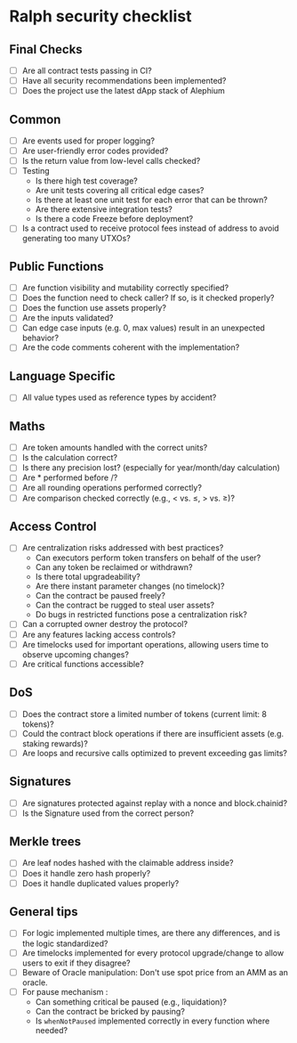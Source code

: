# Ralph security checklist

## Final Checks
- [ ] Are all contract tests passing in CI?
- [ ] Have all security recommendations been implemented?
- [ ] Does the project use the latest dApp stack of Alephium

## Common
- [ ] Are events used for proper logging?
- [ ] Are user-friendly error codes provided?
- [ ] Is the return value from low-level calls checked?
- [ ] Testing
  * Is there high test coverage?
  * Are unit tests covering all critical edge cases?
  * Is there at least one unit test for each error that can be thrown?
  * Are there extensive integration tests?
  * Is there a code Freeze before deployment?
- [ ] Is a contract used to receive protocol fees instead of address to avoid generating too many UTXOs?

## Public Functions
- [ ] Are function visibility and mutability correctly specified?
- [ ] Does the function need to check caller? If so, is it checked properly?
- [ ] Does the function use assets properly?
- [ ] Are the inputs validated?
- [ ] Can edge case inputs (e.g. 0, max values) result in an unexpected behavior?
- [ ] Are the code comments coherent with the implementation?

## Language Specific
- [ ] All value types used as reference types by accident?

## Maths

- [ ] Are token amounts handled with the correct units?
- [ ] Is the calculation correct?
- [ ] Is there any precision lost? (especially for year/month/day calculation)
- [ ] Are * performed before /?
- [ ] Are all rounding operations performed correctly?
- [ ] Are comparison checked correctly (e.g., < vs. ≤, > vs. ≥)?

## Access Control

- [ ] Are centralization risks addressed with best practices?
  * Can executors perform token transfers on behalf of the user?
  * Can any token be reclaimed or withdrawn?
  * Is there total upgradeability?
  * Are there instant parameter changes (no timelock)?
  * Can the contract be paused freely?
  * Can the contract be rugged to steal user assets?
  * Do bugs in restricted functions pose a centralization risk?
- [ ] Can a corrupted owner destroy the protocol?
- [ ] Are any features lacking access controls?
- [ ] Are timelocks used for important operations, allowing users time to observe upcoming changes?
- [ ] Are critical functions accessible?

## DoS
- [ ] Does the contract store a limited number of tokens (current limit: 8 tokens)?
- [ ] Could the contract block operations if there are insufficient assets (e.g. staking rewards)?
- [ ] Are loops and recursive calls optimized to prevent exceeding gas limits?

## Signatures
- [ ] Are signatures protected against replay with a nonce and block.chainid?
- [ ] Is the Signature used from the correct person?

## Merkle trees
- [ ] Are leaf nodes hashed with the claimable address inside?
- [ ] Does it handle zero hash properly?
- [ ] Does it handle duplicated values properly?

## General tips
- [ ] For logic implemented multiple times, are there any differences, and is the logic standardized?
- [ ] Are timelocks implemented for every protocol upgrade/change to allow users to exit if they disagree?
- [ ] Beware of Oracle manipulation: Don't use spot price from an AMM as an oracle.
- [ ] For pause mechanism :
  * Can something critical be paused (e.g., liquidation)?
  * Can the contract be bricked by pausing?
  * Is `whenNotPaused` implemented correctly in every function where needed?
